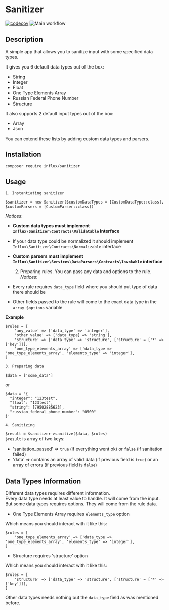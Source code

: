 # Sanitizer
[![codecov](https://codecov.io/gh/InfluxOW/sanitizer/branch/main/graph/badge.svg?token=eUXetBBAL5)](https://codecov.io/gh/InfluxOW/sanitizer)
![Main workflow](https://github.com/InfluxOW/Sanitizer/workflows/Main%20workflow/badge.svg)

## Description
A simple app that allows you to sanitize input with some specified data types.

It gives you 6 default data types out of the box:
- String
- Integer
- Float
- One Type Elements Array
- Russian Federal Phone Number
- Structure

It also supports 2 default input types out of the box:
- Array
- Json

You can extend these lists by adding custom data types and parsers.

## Installation
`composer require influx/sanitizer`

## Usage

    1. Instantiating sanitizer
`$sanitizer = new Sanitizer($customDataTypes = [CustomDataType::class], $customParsers = [CustomParser::class])`

*Notices*: 
- **Custom data types must implement `Influx\Sanitizer\Contracts\Validatable` interface**
- If your data type could be normalized it should implement `Influx\Sanitizer\Contracts\Normalizable` interface
- **Custom parsers must implement `Influx\Sanitizer\Services\DataParsers\Contracts\Invokable` interface**


    2. Preparing rules.
You can pass any data and options to the rule.\
*Notices*: 
- Every rule requires `data_type` field where you should put type of data there should be
- Other fields passed to the rule will come to the exact data type in the `array $options` variable

**Example**
```
$rules = [
    'any_value' => ['data_type' => 'integer'],
    'other_value' => ['data_type] => 'string'],
    'structure' => ['data_type' => 'structure', ['structure' = ['*' => ['key']]],
    'one_type_elements_array' => ['data_type => 'one_type_elements_array', 'elements_type' => 'integer'],
]
```

    3. Preparing data
`$data = ['some_data']`

or

```
$data = '{
  "integer": "123test",
  "float": "123test",
  "string": [79502885623],
  "russian_federal_phone_number": "0500"
}'
```

    4. Sanitizing
`$result = $sanitizer->sanitize($data, $rules)`\
`$result` is array of two keys:
- 'sanitation_passed' => `true` (if everything went ok) or `false` (if sanitation failed)
- 'data' => contains an array of valid data (if previous field is `true`) or an array of errors (if previous field is `false`)

## Data Types Information
Different data types requires different information. \
Every data type needs at least value to handle. It will come from the input. \
But some data types requires options. They will come from the rule data.
- One Type Elements Array requires `elements_type` option

Which means you should interact with it like this:
```
$rules = [
    'one_type_elements_array' => ['data_type => 'one_type_elements_array', 'elements_type' => 'integer'],
]
```

- Structure requires 'structure' option

Which means you should interact with it like this:
```
$rules = [
    'structure' => ['data_type' => 'structure', ['structure' = ['*' => ['key']]],
]
```

Other data types needs nothing but the `data_type` field as was mentioned before.